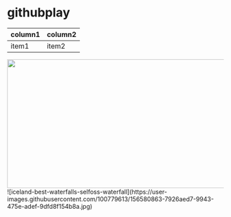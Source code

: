 # githubplay

|column1  |column2  |
|---------|---------|
|item1    |item2    |


<img align="right" width="600" height="300" src="https://www.planetware.com/wpimages/2020/04/iceland-best-waterfalls-seljalandsfoss.jpg">
![iceland-best-waterfalls-selfoss-waterfall](https://user-images.githubusercontent.com/100779613/156580863-7926aed7-9943-475e-adef-9dfd8f154b8a.jpg)
